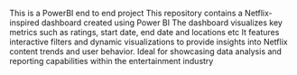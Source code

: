 This is a PowerBI end to end project This repository contains a Netflix-inspired dashboard created using Power BI The dashboard visualizes key metrics such as ratings, start date, end date and locations etc It features interactive filters and dynamic visualizations to provide insights into Netflix content trends and user behavior. Ideal for showcasing data analysis and reporting capabilities within the entertainment industry
